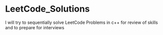 # LeetCode_Solutions

I will try to sequentially solve LeetCode Problems in c++ for review of skills and to prepare for interviews
